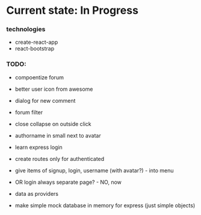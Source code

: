 # Current state: In Progress

### technologies
* create-react-app
* react-bootstrap


### TODO:

* compoentize forum
* better user icon from awesome
* dialog for new comment
* forum filter
* close collapse on outside click
* authorname in small next to avatar

* learn express login

* create routes only for authenticated
* give items of signup, login, username (with avatar?) - into menu
* OR login always separate page? - NO, now
* data as providers

* make simple mock database in memory for express (just simple objects)


